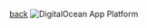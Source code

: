 [back](../README.md)
![DigitalOcean App Platform](https://lucid.app/publicSegments/view/d279ef0e-e8ac-4963-bd8a-d78ebd2d21c8/image.png)
